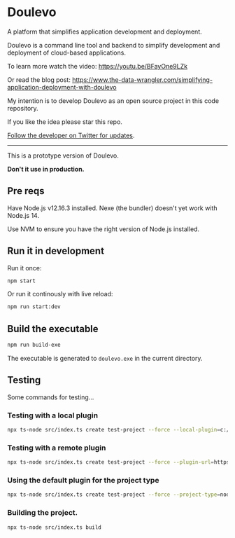 # Doulevo

A platform that simplifies application development and deployment. 

Doulevo is a command line tool and backend to simplify development and deployment of cloud-based applications.

To learn more watch the video:
https://youtu.be/BFayOne9LZk

Or read the blog post:
https://www.the-data-wrangler.com/simplifying-application-deployment-with-doulevo

My intention is to develop Doulevo as an open source project in this code repository.

If you like the idea please star this repo.

[Follow the developer on Twitter for updates](https://twitter.com/ashleydavis75).

---

This is a prototype version of Doulevo. 

**Don't it use in production.**

## Pre reqs

Have Node.js v12.16.3 installed. Nexe (the bundler) doesn't yet work with Node.js 14.

Use NVM to ensure you have the right version of Node.js installed.

## Run it in development

Run it once:

```bash
npm start
```

Or run it continously with live reload: 

```bash
npm run start:dev
```

## Build the executable

```bash
npm run build-exe
```

The executable is generated to `doulevo.exe` in the current directory.

## Testing

Some commands for testing...

### Testing with a local plugin

```bash
npx ts-node src/index.ts create test-project --force --local-plugin=c:/projects/doulevo/plugins/nodejs
```

### Testing with a remote plugin

```bash
npx ts-node src/index.ts create test-project --force --plugin-url=https://github.com/doulevo/plugin-nodejs.git
```

### Using the default plugin for the project type

```bash
npx ts-node src/index.ts create test-project --force --project-type=nodejs
```

### Building the project.

```bash
npx ts-node src/index.ts build
```
